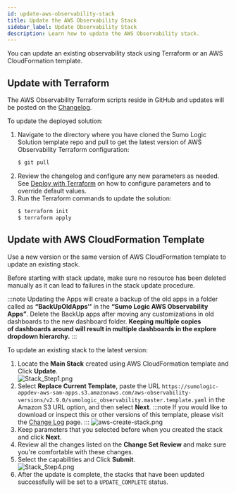 ```yaml
---
id: update-aws-observability-stack
title: Update the AWS Observability Stack
sidebar_label: Update Observability Stack
description: Learn how to update the AWS Observability stack.
---
```


You can update an existing observability stack using Terraform or an AWS CloudFormation template.

## Update with Terraform

The AWS Observability Terraform scripts reside in GitHub and updates will be posted on the [Changelog](changelog.md).

To update the deployed solution:

1. Navigate to the directory where you have cloned the Sumo Logic Solution template repo and pull to get the latest version of AWS Observability Terraform configuration: 
    ```bash
    $ git pull 
    ```
1. Review the changelog and configure any new parameters as needed. See [Deploy with Terraform](deploy-with-terraform.md) on how to configure parameters and to override default values.
1. Run the Terraform commands to update the solution:
    ```bash
    $ terraform init
    $ terraform apply
    ```

## Update with AWS CloudFormation Template

Use a new version or the same version of AWS CloudFormation template to update an existing stack.

Before starting with stack update, make sure no resource has been deleted manually as it can lead to failures in the stack update procedure.

:::note
Updating the Apps will create a backup of the old apps in a folder called as **“BackUpOldApps''** in the **“Sumo Logic AWS Observability Apps”**. Delete the BackUp apps after moving any customizations in old dashboards to the new dashboard folder. **Keeping multiple copies of dashboards around will result in multiple dashboards in the explore dropdown hierarchy.**
:::

To update an existing stack to the latest version:

1. Locate the **Main Stack** created using AWS CloudFormation template and Click **Update**. <br/>  ![Stack_Step1.png](/img/observability/Stack_Step1.png)
1. Select **Replace Current Template**, paste the URL `https://sumologic-appdev-aws-sam-apps.s3.amazonaws.com/aws-observability-versions/v2.9.0/sumologic_observability.master.template.yaml` in the Amazon S3 URL option, and then select **Next**.
    :::note
    If you would like to download or inspect this or other versions of this template, please visit the [Change Log](changelog.md) page.
    :::
    ![aws-create-stack.png](/img/observability/aws-create-stack.png)
1. Keep parameters that you selected before when you created the stack and click **Next**.
1. Review all the changes listed on the **Change Set Review** and make sure you're comfortable with these changes.
1. Select the capabilities and Click **Submit**.  <br/>  ![Stack_Step4.png](/img/observability/Stack_Step4.png)
1. After the update is complete, the stacks that have been updated successfully will be set to a `UPDATE_COMPLETE` status.  
